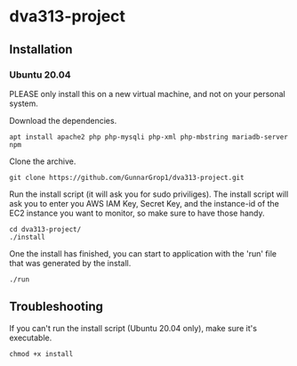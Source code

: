 # dva313-project

## Installation
### Ubuntu 20.04
PLEASE only install this on a new virtual machine, and not on your personal system.

Download the dependencies.
```
apt install apache2 php php-mysqli php-xml php-mbstring mariadb-server npm
```
Clone the archive.
```
git clone https://github.com/GunnarGrop1/dva313-project.git
```
Run the install script (it will ask you for sudo priviliges).
The install script will ask you to enter you AWS IAM Key, Secret Key, and the instance-id of the EC2 instance you want to monitor,
so make sure to have those handy.
```
cd dva313-project/
./install
```
One the install has finished, you can start to application with the 'run' file that was generated by the install.
```
./run
```
## Troubleshooting
If you can't run the install script (Ubuntu 20.04 only), make sure it's executable.
```
chmod +x install
```
